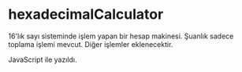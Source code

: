 # hexadecimalCalculator

16'lık sayı sisteminde işlem yapan bir hesap makinesi.
Şuanlık sadece toplama işlemi mevcut.
Diğer işlemler eklenecektir.

JavaScript ile yazıldı.
